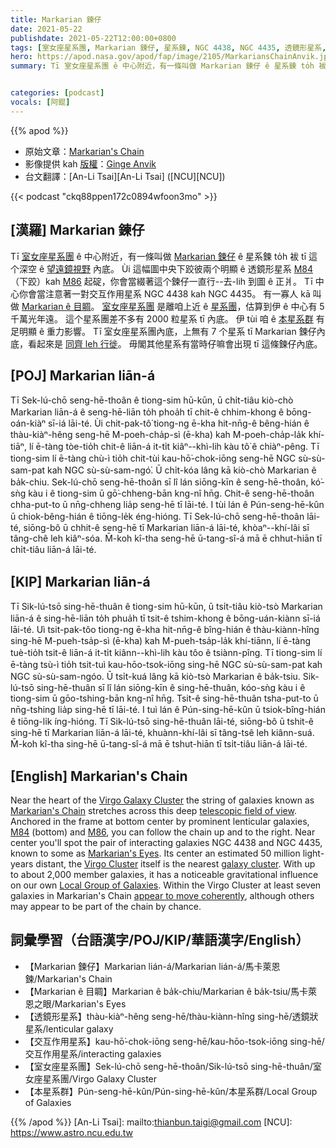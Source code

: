 ```yaml
---
title: Markarian 鍊仔
date: 2021-05-22
publishdate: 2021-05-22T12:00:00+0800
tags: [室女座星系團, Markarian 鍊仔, 星系鍊, NGC 4438, NGC 4435, 透鏡形星系, M84]
hero: https://apod.nasa.gov/apod/fap/image/2105/MarkariansChainAnvik.jpg
summary: Tī 室女座星系團 ê 中心附近，有一條叫做 Markarian 鍊仔 ê 星系鍊 to̍h 袚 tī 這个深空望遠鏡視野內底。


categories: [podcast]
vocals: [阿錕]
---
```


{{% apod %}}

- 原始文章：[Markarian's Chain](https://apod.nasa.gov/apod/ap210522.html)
- 影像提供 kah [版權][copyright]：[Ginge Anvik](https://www.flickr.com/photos/ginges)
- 台文翻譯：[An-Li Tsai][An-Li Tsai] ([NCU][NCU])

{{< podcast "ckq88ppen172c0894wfoon3mo" >}}

## [漢羅] Markarian 鍊仔

Tī [室女座星系團][Virgo Galaxy Cluster] ê 中心附近，有一條叫做 [Markarian 鍊仔][Markarian's Chain] ê 星系鍊 to̍h 袚 tī 這个深空 ê [望遠鏡視野][telescopic field of view] 內底。
Ùi 這幅圖中央下跤彼兩个明顯 ê 透鏡形星系 [M84][M84] （下跤）kah [M86][M86] 起碇，你會當綴著這个鍊仔一直行--去-lih 到圖 ê 正爿。
Tī 中心你會當注意著一對交互作用星系 NGC 4438 kah NGC 4435。
有一寡人 kā 叫做 [Markarian ê 目睭][Markarian's Eyes]。
[室女座星系團][Virgo Cluster] 是離咱上近 ê [星系團][galaxy cluster]，估算到伊 ê 中心有 5 千萬光年遠。
這个星系團差不多有 2000 粒星系 tī 內底。
伊 tùi 咱 ê [本星系群][Local Group of Galaxies] 有足明顯 ê 重力影響。
Tī 室女座星系團內底，上無有 7 个星系 tī Markarian 鍊仔內底，看起來是 [同齊 leh 行徙][appear to move coherently]。
毋閣其他星系有當時仔嘛會出現 tī 這條鍊仔內底。


## [POJ] Markarian liān-á

Tī Sek-lú-chō seng-hē-thoân ê tiong-sim hū-kūn, ū chi̍t-tiâu kiò-chò Markarian liān-á ê seng-hē-liān to̍h phoa̍h tī chit-ê chhim-khong ê bōng-oán-kiàⁿ sī-iá lāi-té.
Ùi chit-pak-tô͘ tiong-ng ē-kha hit-nn̄g-ê bêng-hián ê thàu-kiàⁿ-hêng seng-hē M-poeh-cha̍p-sì (ē-kha) kah M-poeh-cha̍p-la̍k khí-tiāⁿ, lí ē-tàng tòe-tio̍h chit-ê liān-á it-ti̍t kiâⁿ--khì-lih kàu tô͘ ê chiàⁿ-pêng.
Tī tiong-sim lí ē-tàng chù-ì tio̍h chit-tùi kau-hō͘-chok-iōng seng-hē NGC sù-sù-sam-pat kah NGC sù-sù-sam-ngó͘.
Ū chi̍t-kóa lâng kā kiò-chò Markarian ê ba̍k-chiu.
Sek-lú-chō seng-hē-thoân sī lî lán siōng-kīn ê seng-hē-thoân, kó͘-sǹg kàu i ê tiong-sim ū gō͘-chheng-bān kng-nî hn̄g.
Chit-ê seng-hē-thoân chha-put-to ū nn̄g-chheng lia̍p seng-hē tī lāi-té.
I tùi lán ê Pún-seng-hē-kûn ū chiok-bêng-hián ê tiōng-le̍k éng-hióng.
Tī Sek-lú-chō seng-hē-thoân lāi-té, siōng-bô ū chhit-ê seng-hē tī Markarian liān-á lāi-té, khòaⁿ--khí-lâi sī tâng-chê leh kiâⁿ-sóa.
M̄-koh kî-tha seng-hē ū-tang-sî-á mā ē chhut-hiān tī chi̍t-tiâu liān-á lāi-té.


## [KIP] Markarian liān-á

Tī Sik-lú-tsō sing-hē-thuân ê tiong-sim hū-kūn, ū tsi̍t-tiâu kiò-tsò Markarian liān-á ê sing-hē-liān to̍h phua̍h tī tsit-ê tshim-khong ê bōng-uán-kiànn sī-iá lāi-té.
Uì tsit-pak-tôo tiong-ng ē-kha hit-nn̄g-ê bîng-hián ê thàu-kiànn-hîng sing-hē M-pueh-tsa̍p-sì (ē-kha) kah M-pueh-tsa̍p-la̍k khí-tiānn, lí ē-tàng tuè-tio̍h tsit-ê liān-á it-ti̍t kiânn--khì-lih kàu tôo ê tsiànn-pîng.
Tī tiong-sim lí ē-tàng tsù-ì tio̍h tsit-tuì kau-hōo-tsok-iōng sing-hē NGC sù-sù-sam-pat kah NGC sù-sù-sam-ngóo.
Ū tsi̍t-kuá lâng kā kiò-tsò Markarian ê ba̍k-tsiu.
Sik-lú-tsō sing-hē-thuân sī lî lán siōng-kīn ê sing-hē-thuân, kóo-sǹg kàu i ê tiong-sim ū gōo-tshing-bān kng-nî hn̄g.
Tsit-ê sing-hē-thuân tsha-put-to ū nn̄g-tshing lia̍p sing-hē tī lāi-té.
I tuì lán ê Pún-sing-hē-kûn ū tsiok-bîng-hián ê tiōng-li̍k íng-hióng.
Tī Sik-lú-tsō sing-hē-thuân lāi-té, siōng-bô ū tshit-ê sing-hē tī Markarian liān-á lāi-té, khuànn-khí-lâi sī tâng-tsê leh kiânn-suá.
M̄-koh kî-tha sing-hē ū-tang-sî-á mā ē tshut-hiān tī tsi̍t-tiâu liān-á lāi-té.


## [English] Markarian's Chain

Near the heart of the [Virgo Galaxy Cluster][Virgo Galaxy Cluster] the string of galaxies known as [Markarian's Chain][Markarian's Chain] stretches across this deep [telescopic field of view][telescopic field of view]. Anchored in the frame at bottom center by prominent lenticular galaxies, [M84][M84] (bottom) and [M86][M86], you can follow the chain up and to the right. Near center you'll spot the pair of interacting galaxies NGC 4438 and NGC 4435, known to some as [Markarian's Eyes][Markarian's Eyes]. Its center an estimated 50 million light-years distant, the [Virgo Cluster][Virgo Cluster] itself is the nearest [galaxy cluster][galaxy cluster]. With up to about 2,000 member galaxies, it has a noticeable gravitational influence on our own [Local Group of Galaxies][Local Group of Galaxies]. Within the Virgo Cluster at least seven galaxies in Markarian's Chain [appear to move coherently][appear to move coherently], although others may appear to be part of the chain by chance.

## 詞彙學習（台語漢字/POJ/KIP/華語漢字/English）

- 【Markarian 鍊仔】Markarian lián-á/Markarian lián-á/馬卡萊恩鍊/Markarian's Chain
- 【Markarian ê 目睭】Markarian ê ba̍k-chiu/Markarian ê ba̍k-tsiu/馬卡萊恩之眼/Markarian's Eyes
- 【透鏡形星系】thàu-kiàⁿ-hêng seng-hē/thàu-kiànn-hîng sing-hē/透鏡狀星系/lenticular galaxy
- 【交互作用星系】kau-hō͘-chok-iōng seng-hē/kau-hōo-tsok-iōng sing-hē/交互作用星系/interacting galaxies
- 【室女座星系團】Sek-lú-chō seng-hē-thoân/Sik-lú-tsō sing-hē-thuân/室女座星系團/Virgo Galaxy Cluster
- 【本星系群】Pún-seng-hē-kûn/Pún-sing-hē-kûn/本星系群/Local Group of Galaxies


{{% /apod %}}
[An-Li Tsai]: mailto:thianbun.taigi@gmail.com
[NCU]: https://www.astro.ncu.edu.tw

[copyright]: https://apod.nasa.gov/apod/fap/lib/about_apod.html#srapply

[Virgo Galaxy Cluster]:http://en.wikipedia.org/wiki/Virgo_Cluster
[Markarian's Chain]:https://en.wikipedia.org/wiki/Markarian%27s_Chain
[telescopic field of view]:https://www.flickr.com/photos/ginges/50874617483/
[M84]:https://en.wikipedia.org/wiki/Messier_84
[M86]:https://apod.nasa.gov/apod/ap180814.html
[Markarian's Eyes]:https://apod.nasa.gov/apod/ap070608.html
[Virgo Cluster]:https://apod.nasa.gov/apod/ap150804.html
[galaxy cluster]:http://www.astr.ua.edu/white/mug/cluster/clusters.html
[Local Group of Galaxies]:https://en.wikipedia.org/wiki/Local_Group
[appear to move coherently]:http://adsabs.harvard.edu/abs/1983AN....304...69L
